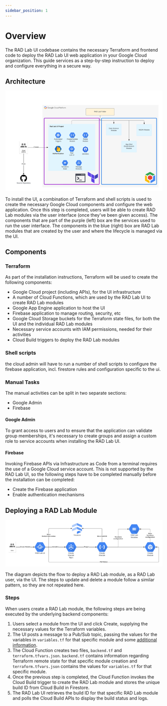 ```yaml
---
sidebar_position: 1
---
```

# Overview
The RAD Lab UI codebase contains the necessary Terraform and frontend code to deploy the RAD Lab UI web application in your Google Cloud organization. This guide services as a step-by-step instruction to deploy and configure everything in a secure way.

## Architecture

![](../../../radlab-ui/images/architecture.png)

To install the UI, a combination of Terraform and shell scripts is used to create the necessary Google Cloud components and configure the web application. Once this step is completed, users will be able to create RAD Lab modules via the user interface (once they've been given access). The components that are part of the purple (left) box are the services used to run the user interface. The components in the blue (right) box are RAD Lab modules that are created by the user and where the lifecycle is managed via the UI.

## Components

### Terraform
As part of the installation instructions, Terraform will be used to create the following components:
- Google Cloud project (including APIs), for the UI infrastructure
- A number of Cloud Functions, which are used by the RAD Lab UI to create RAD Lab modules
- Google App Engine application to host the UI
- Firebase application to manage routing, security, etc
- Google Cloud Storage buckets for the Terraform state files, for both the UI and the individual RAD Lab modules
- Necessary service accounts with IAM permissions, needed for their activities
- Cloud Build triggers to deploy the RAD Lab modules

### Shell scripts
the cloud admin will have to run a number of shell scripts to configure the firebase application, incl. firestore rules and configuration specific to the ui.

### Manual Tasks

The manual activities can be split in two separate sections:
- Google Admin
- Firebase

#### Google Admin
To grant access to users and to ensure that the application can validate group memberships, it's necessary to create groups and assign a custom role to service accounts when installing the RAD Lab UI.

#### Firebase 
Invoking Firebase APIs via Infrastructure as Code from a terminal requires the use of a Google Cloud service account.  This is not supported by the RAD Lab UI, so the following steps have to be completed manually before the installation can be completed:
- Create the Firebase application
- Enable authentication mechanisms

## Deploying a RAD Lab Module

![](../../../radlab-ui/images/flow.png)

The diagram depicts the flow to deploy a RAD Lab module, as a RAD Lab user, via the UI.  The steps to update and delete a module follow a similar pattern, so they are not repeated here. 

### Steps

When users create a RAD Lab module, the following steps are being executed by the underlying backend components:
1. Users select a module from the UI and click Create, supplying the necessary values for the Terraform variables.
1. The UI posts a message to a Pub/Sub topic, passing the values for the variables in `variables.tf` for that specific module and some [additional information](../../../radlab-ui/automation/terraform/infrastructure/function/create_deployment/index.js).
1. The Cloud Function creates two files, `backend.tf` and `terraform.tfvars.json`.  `backend.tf` contains information regarding Terraform remote state for that specific module creation and `terraform.tfvars.json` contains the values for `variables.tf` for that specific module.
1. Once the previous step is completed, the Cloud Function invokes the Cloud Build trigger to create the RAD Lab module and stores the unique build ID from Cloud Build in Firestore.
1. The RAD Lab UI retrieves the build ID for that specific RAD Lab module and polls the Cloud Build APIs to display the build status and logs.
